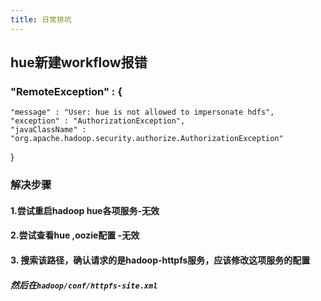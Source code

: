 ```yaml
---
title: 日常排坑
---
```


## hue新建workflow报错
### "RemoteException" : {
    "message" : "User: hue is not allowed to impersonate hdfs",
    "exception" : "AuthorizationException",
    "javaClassName" : "org.apache.hadoop.security.authorize.AuthorizationException"
  }
### 解决步骤
#### 1.尝试重启hadoop hue各项服务-无效
#### 2.尝试查看hue ,oozie配置 -无效
#### 3. 搜索该路径，确认请求的是hadoop-httpfs服务，应该修改这项服务的配置
##### 然后在`hadoop/conf/httpfs-site.xml`
